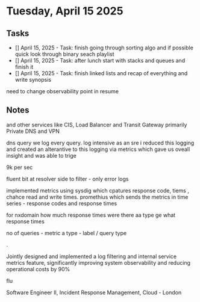 # Tuesday, April 15 2025

## Tasks

- [] April 15, 2025 - Task: finish going through sorting algo and if possible quick look through binary seach playlist
- [] April 15, 2025 - Task: after lunch start with stacks and queues and finish it
- [] April 15, 2025 - Task: finish linked lists and recap of everything and write synopsis

need to change observability point in resume


## Notes

and other services like CIS, Load Balancer and Transit Gateway primarily Private DNS and VPN 

dns query 
we log every query. log intensive
as an sre i reduced this logging and created an alterantive to this logging via metrics which gave us oveall insight and was able to trige


9k per sec

fluent bit at resolver side to filter  - only error logs

implemented metrics using sysdig which cpatures response code, tiems , chahce read and write times. 
promethius which sends the metrics in time series - response codes and response times 

for nxdomain how much response times were there
aa type ge what response times

no of queries  - metric
a type - label / query type

. 


Jointly designed and implemented a log filtering and internal service metrics feature, significantly improving system observability and reducing operational costs by 90%


flu


Software Engineer II, Incident Response Management, Cloud - London